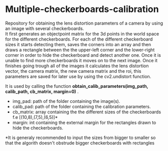 # Multiple-checkerboards-calibration
Repository for obtaining the lens distortion parameters of a camera by using an image with several checkerboards.<br>
It first generates an objectpoint matrix for the 3d points in the world space for the different checkerboards. For each of the different checkerboard sizes it starts detecting them, saves the corners into an array and then draws a rectangle between the the upper-left corner and the lower-right corner in order to hide the checkerboard and detect another one. Once it is unable to find more checkerboards it moves on to the next image. Once it finishes going trough all of the images it calculates the lens distortion vector, the camera matrix, the new camera matrix and the roi, this parameters are saved for later use by using the cv2.undistort function.

It is used by calling the function __obtain_calib_parameters(img_path, calib_path, cb_matrix, margin=0)__ .<br>
  - img_pad: path of the folder containing the image(s).<br>
  - calib_pad: path of the folder containing the calibration parameters.<br>
  - cb_matrix: array containing the the different sizes of the checkerboards f.e [(10,8),(7,5),(6,5)]*<br>
  - margin: int containing the external margin for the rectangles drawn to hide the checkerboards.
  
*It is generaly recommended to input the sizes from bigger to smaller so that the algorith doesn't obstrude bigger checkerboards with rectangles
